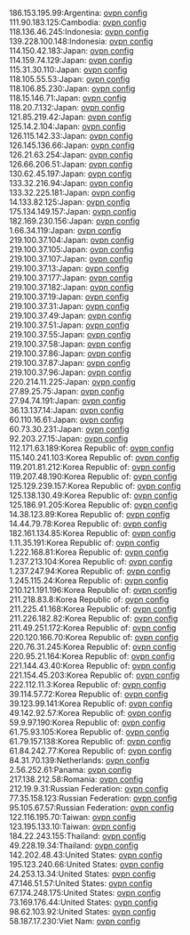 186.153.195.99:Argentina: [ovpn config](vpn/186_153_195_99.ovpn)  
111.90.183.125:Cambodia: [ovpn config](vpn/111_90_183_125.ovpn)  
118.136.46.245:Indonesia: [ovpn config](vpn/118_136_46_245.ovpn)  
139.228.100.148:Indonesia: [ovpn config](vpn/139_228_100_148.ovpn)  
114.150.42.183:Japan: [ovpn config](vpn/114_150_42_183.ovpn)  
114.159.74.129:Japan: [ovpn config](vpn/114_159_74_129.ovpn)  
115.31.30.110:Japan: [ovpn config](vpn/115_31_30_110.ovpn)  
118.105.55.53:Japan: [ovpn config](vpn/118_105_55_53.ovpn)  
118.106.85.230:Japan: [ovpn config](vpn/118_106_85_230.ovpn)  
118.15.146.71:Japan: [ovpn config](vpn/118_15_146_71.ovpn)  
118.20.7.132:Japan: [ovpn config](vpn/118_20_7_132.ovpn)  
121.85.219.42:Japan: [ovpn config](vpn/121_85_219_42.ovpn)  
125.14.2.104:Japan: [ovpn config](vpn/125_14_2_104.ovpn)  
126.115.142.33:Japan: [ovpn config](vpn/126_115_142_33.ovpn)  
126.145.136.66:Japan: [ovpn config](vpn/126_145_136_66.ovpn)  
126.21.63.254:Japan: [ovpn config](vpn/126_21_63_254.ovpn)  
126.66.206.51:Japan: [ovpn config](vpn/126_66_206_51.ovpn)  
130.62.45.197:Japan: [ovpn config](vpn/130_62_45_197.ovpn)  
133.32.216.94:Japan: [ovpn config](vpn/133_32_216_94.ovpn)  
133.32.225.181:Japan: [ovpn config](vpn/133_32_225_181.ovpn)  
14.133.82.125:Japan: [ovpn config](vpn/14_133_82_125.ovpn)  
175.134.149.157:Japan: [ovpn config](vpn/175_134_149_157.ovpn)  
182.169.230.156:Japan: [ovpn config](vpn/182_169_230_156.ovpn)  
1.66.34.119:Japan: [ovpn config](vpn/1_66_34_119.ovpn)  
219.100.37.104:Japan: [ovpn config](vpn/219_100_37_104.ovpn)  
219.100.37.105:Japan: [ovpn config](vpn/219_100_37_105.ovpn)  
219.100.37.107:Japan: [ovpn config](vpn/219_100_37_107.ovpn)  
219.100.37.13:Japan: [ovpn config](vpn/219_100_37_13.ovpn)  
219.100.37.177:Japan: [ovpn config](vpn/219_100_37_177.ovpn)  
219.100.37.182:Japan: [ovpn config](vpn/219_100_37_182.ovpn)  
219.100.37.19:Japan: [ovpn config](vpn/219_100_37_19.ovpn)  
219.100.37.31:Japan: [ovpn config](vpn/219_100_37_31.ovpn)  
219.100.37.49:Japan: [ovpn config](vpn/219_100_37_49.ovpn)  
219.100.37.51:Japan: [ovpn config](vpn/219_100_37_51.ovpn)  
219.100.37.55:Japan: [ovpn config](vpn/219_100_37_55.ovpn)  
219.100.37.58:Japan: [ovpn config](vpn/219_100_37_58.ovpn)  
219.100.37.86:Japan: [ovpn config](vpn/219_100_37_86.ovpn)  
219.100.37.87:Japan: [ovpn config](vpn/219_100_37_87.ovpn)  
219.100.37.96:Japan: [ovpn config](vpn/219_100_37_96.ovpn)  
220.214.11.225:Japan: [ovpn config](vpn/220_214_11_225.ovpn)  
27.89.25.75:Japan: [ovpn config](vpn/27_89_25_75.ovpn)  
27.94.74.191:Japan: [ovpn config](vpn/27_94_74_191.ovpn)  
36.13.137.14:Japan: [ovpn config](vpn/36_13_137_14.ovpn)  
60.110.16.61:Japan: [ovpn config](vpn/60_110_16_61.ovpn)  
60.73.30.231:Japan: [ovpn config](vpn/60_73_30_231.ovpn)  
92.203.27.15:Japan: [ovpn config](vpn/92_203_27_15.ovpn)  
112.171.63.189:Korea Republic of: [ovpn config](vpn/112_171_63_189.ovpn)  
115.140.241.103:Korea Republic of: [ovpn config](vpn/115_140_241_103.ovpn)  
119.201.81.212:Korea Republic of: [ovpn config](vpn/119_201_81_212.ovpn)  
119.207.48.190:Korea Republic of: [ovpn config](vpn/119_207_48_190.ovpn)  
125.129.239.157:Korea Republic of: [ovpn config](vpn/125_129_239_157.ovpn)  
125.138.130.49:Korea Republic of: [ovpn config](vpn/125_138_130_49.ovpn)  
125.186.91.205:Korea Republic of: [ovpn config](vpn/125_186_91_205.ovpn)  
14.38.123.89:Korea Republic of: [ovpn config](vpn/14_38_123_89.ovpn)  
14.44.79.78:Korea Republic of: [ovpn config](vpn/14_44_79_78.ovpn)  
182.161.134.85:Korea Republic of: [ovpn config](vpn/182_161_134_85.ovpn)  
1.11.35.191:Korea Republic of: [ovpn config](vpn/1_11_35_191.ovpn)  
1.222.168.81:Korea Republic of: [ovpn config](vpn/1_222_168_81.ovpn)  
1.237.213.104:Korea Republic of: [ovpn config](vpn/1_237_213_104.ovpn)  
1.237.247.94:Korea Republic of: [ovpn config](vpn/1_237_247_94.ovpn)  
1.245.115.24:Korea Republic of: [ovpn config](vpn/1_245_115_24.ovpn)  
210.121.191.196:Korea Republic of: [ovpn config](vpn/210_121_191_196.ovpn)  
211.218.83.8:Korea Republic of: [ovpn config](vpn/211_218_83_8.ovpn)  
211.225.41.168:Korea Republic of: [ovpn config](vpn/211_225_41_168.ovpn)  
211.226.182.82:Korea Republic of: [ovpn config](vpn/211_226_182_82.ovpn)  
211.49.251.172:Korea Republic of: [ovpn config](vpn/211_49_251_172.ovpn)  
220.120.166.70:Korea Republic of: [ovpn config](vpn/220_120_166_70.ovpn)  
220.76.31.245:Korea Republic of: [ovpn config](vpn/220_76_31_245.ovpn)  
220.95.21.164:Korea Republic of: [ovpn config](vpn/220_95_21_164.ovpn)  
221.144.43.40:Korea Republic of: [ovpn config](vpn/221_144_43_40.ovpn)  
221.154.45.203:Korea Republic of: [ovpn config](vpn/221_154_45_203.ovpn)  
222.112.11.3:Korea Republic of: [ovpn config](vpn/222_112_11_3.ovpn)  
39.114.57.72:Korea Republic of: [ovpn config](vpn/39_114_57_72.ovpn)  
39.123.99.141:Korea Republic of: [ovpn config](vpn/39_123_99_141.ovpn)  
49.142.92.57:Korea Republic of: [ovpn config](vpn/49_142_92_57.ovpn)  
59.9.97.190:Korea Republic of: [ovpn config](vpn/59_9_97_190.ovpn)  
61.75.93.105:Korea Republic of: [ovpn config](vpn/61_75_93_105.ovpn)  
61.79.157.138:Korea Republic of: [ovpn config](vpn/61_79_157_138.ovpn)  
61.84.242.77:Korea Republic of: [ovpn config](vpn/61_84_242_77.ovpn)  
84.31.70.139:Netherlands: [ovpn config](vpn/84_31_70_139.ovpn)  
2.56.252.61:Panama: [ovpn config](vpn/2_56_252_61.ovpn)  
217.138.212.58:Romania: [ovpn config](vpn/217_138_212_58.ovpn)  
212.19.9.31:Russian Federation: [ovpn config](vpn/212_19_9_31.ovpn)  
77.35.158.123:Russian Federation: [ovpn config](vpn/77_35_158_123.ovpn)  
95.105.67.57:Russian Federation: [ovpn config](vpn/95_105_67_57.ovpn)  
122.116.195.70:Taiwan: [ovpn config](vpn/122_116_195_70.ovpn)  
123.195.133.10:Taiwan: [ovpn config](vpn/123_195_133_10.ovpn)  
184.22.243.155:Thailand: [ovpn config](vpn/184_22_243_155.ovpn)  
49.228.19.34:Thailand: [ovpn config](vpn/49_228_19_34.ovpn)  
142.202.48.43:United States: [ovpn config](vpn/142_202_48_43.ovpn)  
195.123.240.66:United States: [ovpn config](vpn/195_123_240_66.ovpn)  
24.253.13.34:United States: [ovpn config](vpn/24_253_13_34.ovpn)  
47.146.51.57:United States: [ovpn config](vpn/47_146_51_57.ovpn)  
67.174.248.175:United States: [ovpn config](vpn/67_174_248_175.ovpn)  
73.169.176.44:United States: [ovpn config](vpn/73_169_176_44.ovpn)  
98.62.103.92:United States: [ovpn config](vpn/98_62_103_92.ovpn)  
58.187.17.230:Viet Nam: [ovpn config](vpn/58_187_17_230.ovpn)  
